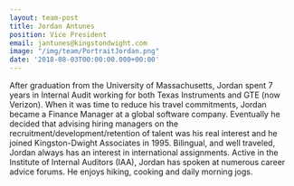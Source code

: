 ```yaml
---
layout: team-post
title: Jordan Antunes
position: Vice President
email: jantunes@kingstondwight.com
image: "/img/team/PortraitJordan.png"
date: '2018-08-03T00:00:00.000+00:00'
---
```


After graduation from the University of Massachusetts, Jordan spent 7 years in Internal Audit working for both Texas Instruments and GTE (now Verizon).  When it was time to reduce his travel commitments, Jordan became a Finance Manager at a global software company.  Eventually he decided that advising hiring managers on the recruitment/development/retention of talent was his real interest and he joined Kingston-Dwight Associates in 1995.  Bilingual, and well traveled, Jordan always has an interest in international assignments. Active in the Institute of Internal Auditors (IAA), Jordan has spoken at numerous career advice forums.  He enjoys hiking, cooking and daily morning jogs.    
